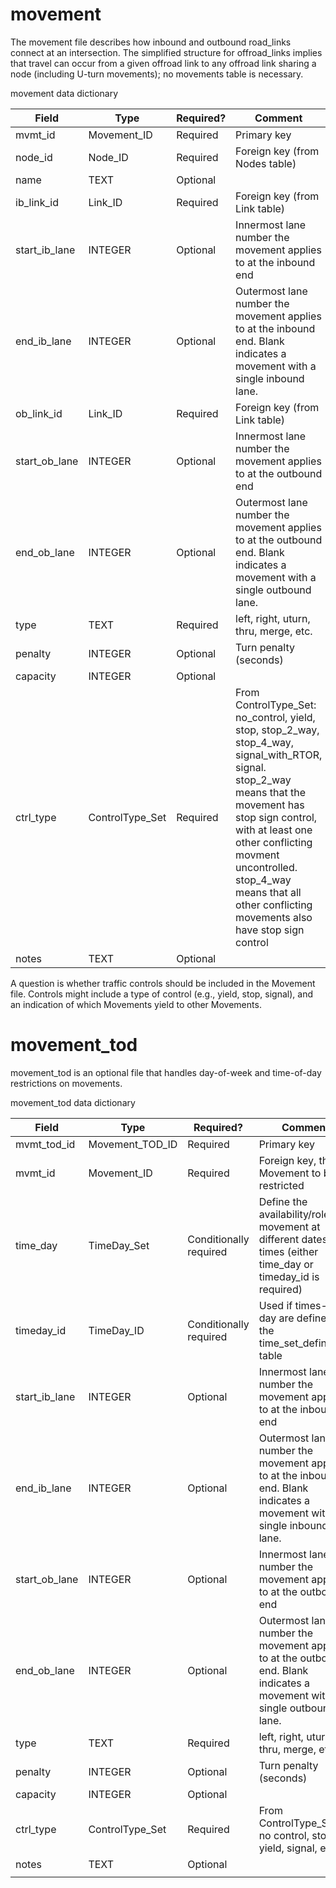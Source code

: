 # movement

The movement file describes how inbound and outbound road\_links
connect at an intersection. The simplified structure for offroad\_links
implies that travel can occur from a given offroad link to any offroad
link sharing a node (including U-turn movements); no movements table is necessary.

movement data dictionary

| Field                                           | Type             | Required? | Comment                                                      |
| ----------------------------------------------- | ---------------- | --------- | ------------------------------------------------------------ |
| <span class="underline">mvmt\_id</span> | Movement\_ID | Required  | Primary key                                                  |
| <span class="underline">node\_id</span>         | Node\_ID         | Required  | Foreign key (from Nodes table)                               |
| name                                            | TEXT             | Optional  |                                                              |
| <span class="underline">ib_link_id</span>         | Link\_ID         | Required  | Foreign key (from Link table)                          |
| <span class="underline">start_ib_lane</span>         | INTEGER          | Optional  | Innermost lane number the movement applies to at the inbound end                                            |
| end_ib_lane	|INTEGER	| Optional	| Outermost lane number the movement applies to at the inbound end. Blank indicates a movement with a single inbound lane.	|
| <span class="underline">ob_link_id</span>         | Link\_ID         | Required  | Foreign key (from Link table)                          |
| <span class="underline">start_ob_lane</span>         | INTEGER          | Optional  | Innermost lane number the movement applies to at the outbound end                       |
| end_ob_lane	| INTEGER   	|	Optional  | Outermost lane number the movement applies to at the outbound end. Blank indicates a movement with a single outbound lane.	|
| type                                            | TEXT             | Required  | left, right, uturn, thru, merge, etc.                        |
| penalty                                         | INTEGER          | Optional  | Turn penalty (seconds)                                       |
| capacity                                        | INTEGER          | Optional  |                                                              |
| ctrl_type                                         | ControlType\_Set | Required  | From ControlType\_Set: no_control, yield, stop, stop_2_way, stop_4_way, signal_with_RTOR, signal. stop_2_way means that the movement has stop sign control, with at least one other conflicting movment uncontrolled.  stop_4_way means that all other conflicting movements also have stop sign control |
| notes                                           | TEXT             | Optional  |                                                              |

A question is whether traffic controls should be included in the
Movement file. Controls might include a type of control (e.g., yield,
stop, signal), and an indication of which Movements yield to other
Movements.

# movement_tod

movement_tod is an optional file that handles day-of-week and
time-of-day restrictions on movements.

movement_tod data dictionary

| Field                                                | Type                  | Required? | Comment                                                                  |
| ---------------------------------------------------- | --------------------- | --------- | ------------------------------------------------------------------------ |
| mvmt_tod\_id | Movement_TOD\_ID | Required  | Primary key                                                              |
| mvmt\_id        | Movement\_ID        | Required  | Foreign key, the Movement to be restricted                             |
| time_day               | TimeDay\_Set          | Conditionally required | Define the availability/role of movement at different dates and times (either time_day or timeday_id is required)       |
| timeday_id      | TimeDay\_ID 	| Conditionally required  | Used if times-of-day are defined on the time_set_definitions table   |
| start_ib_lane	| INTEGER          | Optional  | Innermost lane number the movement applies to at the inbound end |
| end_ib_lane	| INTEGER          | Optional  | Outermost lane number the movement applies to at the inbound end. Blank indicates a movement with a single inbound lane.	|
| start_ob_lane	| INTEGER          | Optional  | Innermost lane number the movement applies to at the outbound end	|
| end_ob_lane	| INTEGER          | Optional  | Outermost lane number the movement applies to at the outbound end. Blank indicates a movement with a single outbound lane.	|
| type                                            | TEXT             | Required  | left, right, uturn, thru, merge, etc.                        |
| penalty                                         | INTEGER          | Optional  | Turn penalty (seconds)                                       |
| capacity                                        | INTEGER          | Optional  |                                                              |
| ctrl_type                                         | ControlType\_Set | Required  | From ControlType\_Set: no control, stop, yield, signal, etc. |
| notes                                           | TEXT             | Optional  |                                                              |
                                                             |
